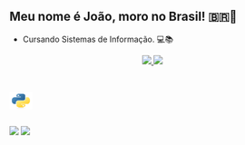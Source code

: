 ## Meu nome é João, moro no Brasil! 🇧🇷🌴

- Cursando Sistemas de Informação. 💻📚

<div align="center">
  <a href="https://github.com/JoaoVictorPimentel">
  <img height="170em" src="https://github-readme-stats.vercel.app/api?username=JoaoVictorPimentel&show_icons=true&theme=github_dark&include_all_commits=true&count_private=true"/>
  <img height="170em" src="https://github-readme-stats.vercel.app/api/top-langs/?username=JoaoVictorPimentel&layout=compact&langs_count=7&theme=github_dark"/>
</div>

  ## 
  
<div style="display: inline_block"><br>
  <img align="center" alt="Rafa-Python" height="30" width="40" src="https://raw.githubusercontent.com/devicons/devicon/master/icons/python/python-original.svg"> 
</div>
  
  ##
  
</div>
  <a href="https://instagram.com/pimentell._" target="_blank"><img src="https://img.shields.io/badge/-Instagram-%23E4405F?style=for-the-badge&logo=instagram&logoColor=white" target="_blank"></a>
  <a href="https://github.com/JoaoVictorPimentel" target="_blank"><img src=https://img.shields.io/badge/GitHub-100000?style=for-the-badge&logo=github&logoColor=white target="_blank"></a>
</div>

